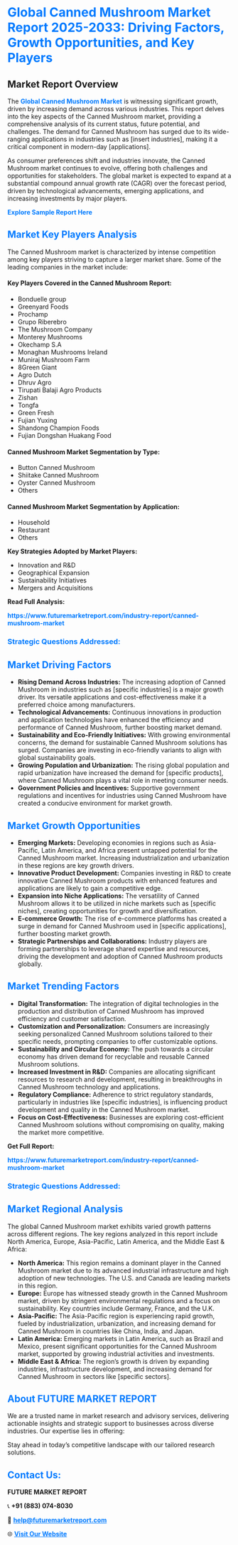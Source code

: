 <h1 style="color: #007BFF;">Global Canned Mushroom Market Report 2025-2033: Driving Factors, Growth Opportunities, and Key Players</h1>

<section id="overview">
<h2>Market Report Overview</h2>
<p>The <a href="https://www.futuremarketreport.com/industry-report/canned-mushroom-market" style="color: #007BFF; text-decoration: none;"><strong>Global Canned Mushroom Market</strong></a> is witnessing significant growth, driven by increasing demand across various industries. This report delves into the key aspects of the Canned Mushroom market, providing a comprehensive analysis of its current status, future potential, and challenges. The demand for Canned Mushroom has surged due to its wide-ranging applications in industries such as [insert industries], making it a critical component in modern-day [applications].</p>
<p>As consumer preferences shift and industries innovate, the Canned Mushroom market continues to evolve, offering both challenges and opportunities for stakeholders. The global market is expected to expand at a substantial compound annual growth rate (CAGR) over the forecast period, driven by technological advancements, emerging applications, and increasing investments by major players.</p>
</section>

<section id="overview">
<p><a href="https://www.futuremarketreport.com/request-sample/reportId=91043" style="color: #007BFF; text-decoration: none;"><strong>Explore Sample Report Here</strong></a></p>
</section>

<section id="key-players">
<h2 style="color: #007BFF;">Market Key Players Analysis</h2>
<p>The Canned Mushroom market is characterized by intense competition among key players striving to capture a larger market share. Some of the leading companies in the market include:</p>
<h4>Key Players Covered in the Canned Mushroom Report:</h4>
<ul><li>Bonduelle group</li><li>Greenyard Foods</li><li>Prochamp</li><li>Grupo Riberebro</li><li>The Mushroom Company</li><li>Monterey Mushrooms</li><li>Okechamp S.A</li><li>Monaghan Mushrooms Ireland</li><li>Muniraj Mushroom Farm</li><li>8Green Giant</li><li>Agro Dutch</li><li>Dhruv Agro</li><li>Tirupati Balaji Agro Products</li><li>Zishan</li><li>Tongfa</li><li>Green Fresh</li><li>Fujian Yuxing</li><li>Shandong Champion Foods</li><li>Fujian Dongshan Huakang Food</li></ul>
<h4>Canned Mushroom Market Segmentation by Type:</h4>
<ul><li>Button Canned Mushroom</li><li>Shiitake Canned Mushroom</li><li>Oyster Canned Mushroom</li><li>Others</li></ul>

<h4>Canned Mushroom Market Segmentation by Application:</h4>
<ul><li>Household</li><li>Restaurant</li><li>Others</li></ul>
<p><strong>Key Strategies Adopted by Market Players:</strong></p>
<ul>
<li>Innovation and R&D</li>
<li>Geographical Expansion</li>
<li>Sustainability Initiatives</li>
<li>Mergers and Acquisitions</li>
</ul>
</section>

<section>
<p><strong>Read Full Analysis: </strong></p><a href="https://www.futuremarketreport.com/industry-report/canned-mushroom-market" style="color: #007BFF; text-decoration: none;"><strong>https://www.futuremarketreport.com/industry-report/canned-mushroom-market</strong></a>
<h3 style="color: #007BFF;">Strategic Questions Addressed:</h3>
</section>

<section id="driving-factors">
<h2 style="color: #007BFF;">Market Driving Factors</h2>
<ul>
<li><strong>Rising Demand Across Industries:</strong> The increasing adoption of Canned Mushroom in industries such as [specific industries] is a major growth driver. Its versatile applications and cost-effectiveness make it a preferred choice among manufacturers.</li>
<li><strong>Technological Advancements:</strong> Continuous innovations in production and application technologies have enhanced the efficiency and performance of Canned Mushroom, further boosting market demand.</li>
<li><strong>Sustainability and Eco-Friendly Initiatives:</strong> With growing environmental concerns, the demand for sustainable Canned Mushroom solutions has surged. Companies are investing in eco-friendly variants to align with global sustainability goals.</li>
<li><strong>Growing Population and Urbanization:</strong> The rising global population and rapid urbanization have increased the demand for [specific products], where Canned Mushroom plays a vital role in meeting consumer needs.</li>
<li><strong>Government Policies and Incentives:</strong> Supportive government regulations and incentives for industries using Canned Mushroom have created a conducive environment for market growth.</li>
</ul>
</section>

<section id="growth-opportunities">
<h2 style="color: #007BFF;">Market Growth Opportunities</h2>
<ul>
<li><strong>Emerging Markets:</strong> Developing economies in regions such as Asia-Pacific, Latin America, and Africa present untapped potential for the Canned Mushroom market. Increasing industrialization and urbanization in these regions are key growth drivers.</li>
<li><strong>Innovative Product Development:</strong> Companies investing in R&D to create innovative Canned Mushroom products with enhanced features and applications are likely to gain a competitive edge.</li>
<li><strong>Expansion into Niche Applications:</strong> The versatility of Canned Mushroom allows it to be utilized in niche markets such as [specific niches], creating opportunities for growth and diversification.</li>
<li><strong>E-commerce Growth:</strong> The rise of e-commerce platforms has created a surge in demand for Canned Mushroom used in [specific applications], further boosting market growth.</li>
<li><strong>Strategic Partnerships and Collaborations:</strong> Industry players are forming partnerships to leverage shared expertise and resources, driving the development and adoption of Canned Mushroom products globally.</li>
</ul>
</section>

<section id="trending-factors">
<h2 style="color: #007BFF;">Market Trending Factors</h2>
<ul>
<li><strong>Digital Transformation:</strong> The integration of digital technologies in the production and distribution of Canned Mushroom has improved efficiency and customer satisfaction.</li>
<li><strong>Customization and Personalization:</strong> Consumers are increasingly seeking personalized Canned Mushroom solutions tailored to their specific needs, prompting companies to offer customizable options.</li>
<li><strong>Sustainability and Circular Economy:</strong> The push towards a circular economy has driven demand for recyclable and reusable Canned Mushroom solutions.</li>
<li><strong>Increased Investment in R&D:</strong> Companies are allocating significant resources to research and development, resulting in breakthroughs in Canned Mushroom technology and applications.</li>
<li><strong>Regulatory Compliance:</strong> Adherence to strict regulatory standards, particularly in industries like [specific industries], is influencing product development and quality in the Canned Mushroom market.</li>
<li><strong>Focus on Cost-Effectiveness:</strong> Businesses are exploring cost-efficient Canned Mushroom solutions without compromising on quality, making the market more competitive.</li>
</ul>
</section>

<section>
<p><strong>Get Full Report: </strong></p><a href="https://www.futuremarketreport.com/industry-report/canned-mushroom-market" style="color: #007BFF; text-decoration: none;"><strong>https://www.futuremarketreport.com/industry-report/canned-mushroom-market</strong></a>
<h3 style="color: #007BFF;">Strategic Questions Addressed:</h3>
</section>


<section id="regional-analysis">
<h2 style="color: #007BFF;">Market Regional Analysis</h2>
<p>The global Canned Mushroom market exhibits varied growth patterns across different regions. The key regions analyzed in this report include North America, Europe, Asia-Pacific, Latin America, and the Middle East & Africa:</p>
<ul>
<li><strong>North America:</strong> This region remains a dominant player in the Canned Mushroom market due to its advanced industrial infrastructure and high adoption of new technologies. The U.S. and Canada are leading markets in this region.</li>
<li><strong>Europe:</strong> Europe has witnessed steady growth in the Canned Mushroom market, driven by stringent environmental regulations and a focus on sustainability. Key countries include Germany, France, and the U.K.</li>
<li><strong>Asia-Pacific:</strong> The Asia-Pacific region is experiencing rapid growth, fueled by industrialization, urbanization, and increasing demand for Canned Mushroom in countries like China, India, and Japan.</li>
<li><strong>Latin America:</strong> Emerging markets in Latin America, such as Brazil and Mexico, present significant opportunities for the Canned Mushroom market, supported by growing industrial activities and investments.</li>
<li><strong>Middle East & Africa:</strong> The region’s growth is driven by expanding industries, infrastructure development, and increasing demand for Canned Mushroom in sectors like [specific sectors].</li>
</ul>
</section>

<footer>
<h2 style="color: #007BFF;">About FUTURE MARKET REPORT</h2>
<p>We are a trusted name in market research and advisory services, delivering actionable insights and strategic support to businesses across diverse industries. Our expertise lies in offering:</p>

<p>Stay ahead in today’s competitive landscape with our tailored research solutions.</p>

<h2 style="color: #007BFF;">Contact Us:</h2>
<p><strong>FUTURE MARKET REPORT</strong></p>
<p>📞 <strong>+91 (883) 074-8030</strong></p>
<p>📧 <strong><a href="mailto:help@futuremarketreport.com" style="color: #007BFF;">help@futuremarketreport.com</a></strong></p>
<p>🌐 <strong><a href="https://www.futuremarketreport.com/" style="color: #007BFF;">Visit Our Website</a></strong></p>
</footer>